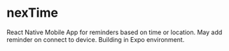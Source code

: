 # nexTime
React Native Mobile App for reminders based on time or location. May add reminder on connect to device. Building in Expo environment.
